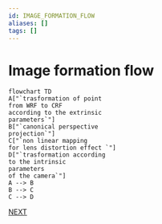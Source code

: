 ```yaml
---
id: IMAGE_FORMATION_FLOW
aliases: []
tags: []
---
```


# Image formation flow

```mermaid
flowchart TD
A["`trasformation of point
from WRF to CRF
according to the extrinsic
parameters`"]
B["`canonical perspective
projection`"]
C["`non linear mapping
for lens distortion effect `"]
D["`trasformation according
to the intrinsic
parameters
of the camera`"]
A --> B
B --> C
C --> D
```

[NEXT](pages/computer_vision/image_formation_acquisition/perspective_projection.md)
